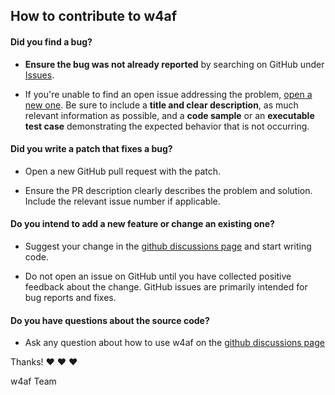 ## How to contribute to w4af

#### **Did you find a bug?**

* **Ensure the bug was not already reported** by searching on GitHub under [Issues](https://github.com/w4af/w4af/issues).

* If you're unable to find an open issue addressing the problem, [open a new one](https://github.com/w4af/w4af/issues/new). Be sure to include a **title and clear description**, as much relevant information as possible, and a **code sample** or an **executable test case** demonstrating the expected behavior that is not occurring.

#### **Did you write a patch that fixes a bug?**

* Open a new GitHub pull request with the patch.

* Ensure the PR description clearly describes the problem and solution. Include the relevant issue number if applicable.

#### **Do you intend to add a new feature or change an existing one?**

* Suggest your change in the [github discussions page](https://github.com/w4af/w4af/discussions) and start writing code.

* Do not open an issue on GitHub until you have collected positive feedback about the change. GitHub issues are primarily intended for bug reports and fixes.

#### **Do you have questions about the source code?**

* Ask any question about how to use w4af on the [github discussions page](https://github.com/w4af/w4af/discussions)

Thanks! :heart: :heart: :heart:

w4af Team
